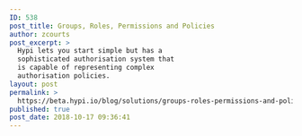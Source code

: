 ```yaml
---
ID: 538
post_title: Groups, Roles, Permissions and Policies
author: zcourts
post_excerpt: >
  Hypi lets you start simple but has a
  sophisticated authorisation system that
  is capable of representing complex
  authorisation policies.
layout: post
permalink: >
  https://beta.hypi.io/blog/solutions/groups-roles-permissions-and-policies/
published: true
post_date: 2018-10-17 09:36:41
---
```

<!-- wp:paragraph -->



<!-- /wp:paragraph -->